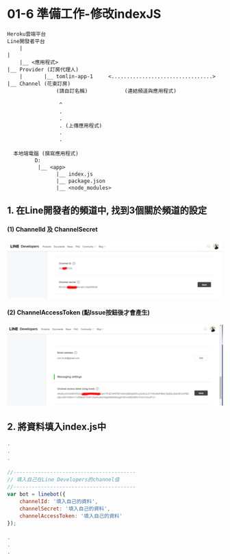 # 01-6 準備工作-修改indexJS


```
Heroku雲端平台                                                      Line開發者平台
    |                                                                    |
    |__ <應用程式>                                                        |__ Provider (訂房代理人)
    |       |__ tomlin-app-1     <.................................>            |__ Channel (花東訂房)       
                (請自訂名稱)            (連結頻道與應用程式)                               

                 ^                
                 .
                 .
                 . (上傳應用程式)
                 .
                 .
      
  本地端電腦 (撰寫應用程式)
         D:
          |__ <app>
                |__ index.js
                |__ package.json
                |__ <node_modules>
```



## 1. 在Line開發者的頻道中, 找到3個關於頻道的設定

#### (1) ChannelId 及 ChannelSecret
![GitHub Logo](/imgs/A1-6-1.jpg)

#### (2) ChannelAccessToken (點Issue按鈕後才會產生)
![GitHub Logo](/imgs/A1-6-2.jpg)

## 2. 將資料填入index.js中
``` js
.
.
.

//----------------------------------------
// 填入自己在Line Developers的channel值
//----------------------------------------
var bot = linebot({
    channelId: '填入自己的資料',
    channelSecret: '填入自己的資料',
    channelAccessToken: '填入自己的資料'
});

.
.
.
```
